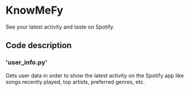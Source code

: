 # KnowMeFy

See your latest activity and taste on Spotify.

## Code description

### 'user_info.py'

Gets user data in order to show the latest activity on the Spotify app like songs recently played, top artists, preferred genres, etc.